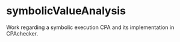 # symbolicValueAnalysis
Work regarding a symbolic execution CPA and its implementation in CPAchecker.
